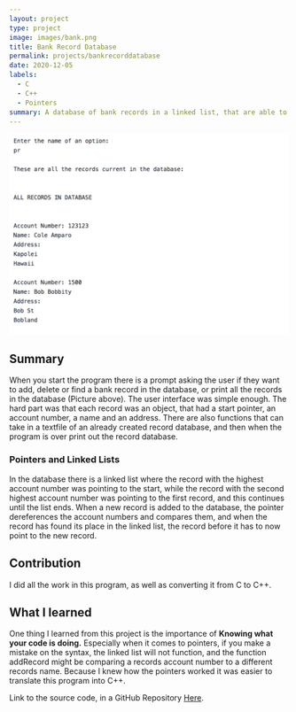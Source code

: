 ```yaml
---
layout: project
type: project
image: images/bank.png
title: Bank Record Database
permalink: projects/bankrecorddatabase
date: 2020-12-05
labels:
  - C
  - C++
  - Pointers
summary: A database of bank records in a linked list, that are able to be added, deleted, or printed by a user.
---
```



<img class="ui medium left floated image" src="../images/bankPrint.png">

Summary
-----------------

When you start the program there is a prompt asking the user if they
want to add, delete or find a bank record in the database, or print all
the records in the database (Picture above). The user interface was simple enough. The
hard part was that each record was an object, that had a start pointer,
an account number, a name and an address. There are also functions that
can take in a textfile of an already created record database, and then
when the program is over print out the record database.

### Pointers and Linked Lists

In the database there is a linked list where the record with the
highest account number was pointing to the start, while the record with
the second highest account number was pointing to the first record, and this
continues until the list ends. When a new record is added to the
database, the pointer dereferences the account numbers and compares
them, and when the record has found its place in the linked list, the
record before it has to now point to the new record. 

## Contribution

I did all the work in this program, as well as converting it from C to
C++.

What I learned
----------------------------

One thing I learned from this project is the importance of **Knowing what
your code is doing.** Especially when it comes to pointers, if you make
a mistake on the syntax, the linked list will not function, and the
function addRecord might be comparing a records account number to a
different records name. Because I knew how the pointers worked it was
easier to translate this program into C++.

Link to the source code, in a GitHub Repository
[Here](https://github.com/ColeAmparo/CppLinkedListRecordDatabase).


